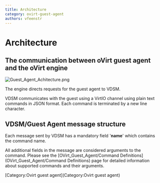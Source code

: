 ```yaml
---
title: Architecture
category: ovirt-guest-agent
authors: vfeenstr
---
```


<!-- TODO: Content review -->

# Architecture

## The communication between oVirt guest agent and the oVirt engine

![](Guest_Agent_Achitecture.png "Guest_Agent_Achitecture.png")

The engine directs requests for the guest agent to VDSM.

VDSM communicates with the guest using a VirtIO channel using plain text commands in JSON format. Each command is terminated by a new line character.

## VDSM/Guest Agent message structure

Each message sent by VDSM has a mandatory field '__name__' which contains the command name.

All additional fields in the message are considered arguments to the command. Please see the [OVirt_Guest_Agent/Command Definitions](OVirt_Guest_Agent/Command Definitions) page for detailed information about supported commands and their arguments.

[Category:Ovirt guest agent](Category:Ovirt guest agent)
